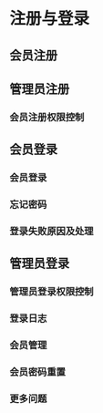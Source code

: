 # 注册与登录

## 会员注册



## 管理员注册


### 会员注册权限控制

## 会员登录

### 会员登录


### 忘记密码

### 登录失败原因及处理

## 管理员登录

### 管理员登录权限控制

### 登录日志

### 会员管理

### 会员密码重置

### 更多问题
